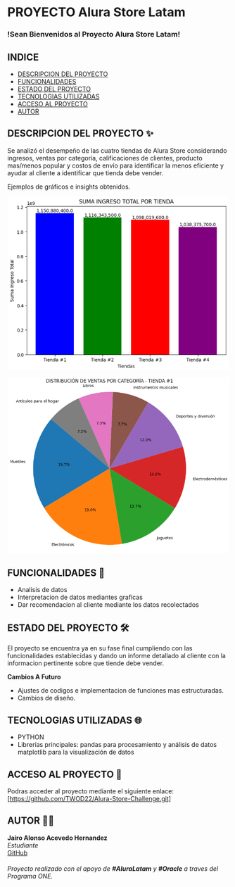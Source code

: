 # PROYECTO Alura Store Latam 

### !Sean Bienvenidos al Proyecto Alura Store Latam!

## INDICE

- [DESCRIPCION DEL PROYECTO](#descripcion-del-proyecto-)
- [FUNCIONALIDADES](#funcionalidades-)
- [ESTADO DEL PROYECTO](#estado-del-proyecto-%EF%B8%8F)
- [TECNOLOGIAS UTILIZADAS](#tecnologias-utilizadas-)
- [ACCESO AL PROYECTO](#acceso-al-proyecto-)
- [AUTOR](#autor-)


## DESCRIPCION DEL PROYECTO ✨

Se analizó el desempeño de las cuatro tiendas de Alura Store considerando ingresos, ventas por categoría, calificaciones de clientes, producto mas/menos popular y costos de envío para identificar la menos eficiente y ayudar al cliente a identificar que tienda debe vender.

Ejemplos de gráficos e insights obtenidos.

![Grafico 1](https://github.com/TWOD22/Alura-Store-Challenge/blob/main/grafico1.png?raw=true)

![Grafico 1](https://github.com/TWOD22/Alura-Store-Challenge/blob/main/grafico2.png?raw=true)


## FUNCIONALIDADES 📃

- Analisis de datos 
- Interpretacion de datos mediantes graficas
- Dar recomendacion al cliente mediante los datos recolectados

## ESTADO DEL PROYECTO 🛠️

El proyecto se encuentra ya en su fase final cumpliendo con las funcionalidades establecidas y dando un informe detallado al cliente con la informacion pertinente sobre que tiende debe vender.

**Cambios A Futuro**

- Ajustes de codigos e implementacion de funciones mas estructuradas.
- Cambios de diseño.

## TECNOLOGIAS UTILIZADAS 🌐

- PYTHON
- Librerías principales:
pandas para procesamiento y análisis de datos
matplotlib para la visualización de datos
  

## ACCESO AL PROYECTO 🔗

Podras acceder al proyecto mediante el siguiente enlace: [https://github.com/TWOD22/Alura-Store-Challenge.git]

## AUTOR 🧑‍💻 

**Jairo Alonso Acevedo Hernandez**  
*Estudiante*   
[GitHub](https://github.com/TWOD22)  
###### Proyecto realizado con el apoyo de **#AluraLatam** y **#Oracle** a traves del Programa ONE.
